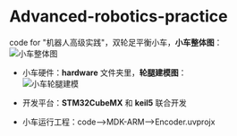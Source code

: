 # Advanced-robotics-practice
code for "机器人高级实践"，双轮足平衡小车，**小车整体图**：  
![小车整体图](https://user-images.githubusercontent.com/94534877/235895798-fc54c04c-5c32-4897-a726-9d7f75611a4f.png)

* 小车硬件：**hardware** 文件夹里，**轮腿建模图**：  
![小车轮腿建模](https://user-images.githubusercontent.com/94534877/235896041-742812f2-2bc9-4250-befa-57f983a630e0.png)

* 开发平台：**STM32CubeMX** 和 **keil5** 联合开发
* 小车运行工程：code-->MDK-ARM-->Encoder.uvprojx
